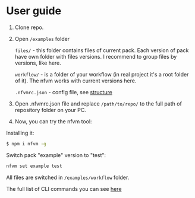 # User guide

1. Clone repo.
2. Open `/examples` folder

    `files/` - this folder contains files of current pack. Each version of pack have own folder with files versions. I recommend to group files by versions, like here.

    `workflow/` - is a folder of your workflow (in real project it's a root folder of it). The nfvm works with current versions here.

    `.nfvmrc.json` - config file, see [structure](https://github.com/notmedia/nfvm#nfvmrcjson-structure)

3. Open .nfvmrc.json file and replace `/path/to/repo/` to the full path of repository folder on your PC.
4. Now, you can try the nfvm tool:

Installing it:
```bash
$ npm i nfvm -g
```

Switch pack "example" version to "test":
```bash
nfvm set example test
```

All files are switched in `/examples/workflow` folder.

The full list of CLI commands you can see [here](https://github.com/notmedia/nfvm#cli-commands)
